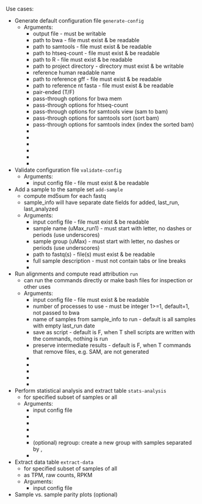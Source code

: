 Use cases:
* Generate default configuration file `generate-config`
    * Arguments:
        * output file - must be writable
        * path to bwa - file must exist & be readable
        * path to samtools - file must exist & be readable
        * path to htseq-count - file must exist & be readable
        * path to R - file must exist & be readable
        * path to project directory - directory must exist & be writable
        * reference human readable name
        * path to reference gff - file must exist & be readable
        * path to reference nt fasta - file must exist & be readable
        * pair-ended (T/F)
        * pass-through options for bwa mem
        * pass-through options for htseq-count
        * pass-through options for samtools view (sam to bam)
        * pass-through options for samtools sort (sort bam)
        * pass-through options for samtools index (index the sorted bam)
        *
        *
        *
        *
        *
        *
* Validate configuration file `validate-config`
    * Arguments:
        * input config file - file must exist & be readable
* Add a sample to the sample set `add-sample`
    * compute md5sum for each fastq
    * sample_info will have separate date fields for added, last_run, last_analyzed
    * Arguments:
        * input config file - file must exist & be readable
        * sample name (uMax_run1) - must start with letter, no dashes or periods (use underscores)
        * sample group (uMax) - must start with letter, no dashes or periods (use underscores)
        * path to fastq(s) - file(s) must exist & be readable
        * full sample description - must not contain tabs or line breaks
        *
* Run alignments and compute read attribution `run`
    * can run the commands directly or make bash files for inspection or other uses
    * Arguments:
        * input config file - file must exist & be readable
        * number of processes to use - must be integer 1>=1, default=1, not passed to bwa
        * name of samples from sample_info to run - default is all samples with empty last_run date
        * save as script - default is F, when T shell scripts are written with the commands, nothing is run
        * preserve intermediate results - default is F, when T commands that remove files, e.g. SAM, are not generated
        *
        *
        *
        *
        *
* Perform statistical analysis and extract table `stats-analysis`
    * for specified subset of samples or all
    * Arguments:
        * input config file
        *
        *
        *
        *
        * (optional) regroup: create a new group with samples separated by ,
        *
* Extract data table `extract-data`
    * for specified subset of samples of all
	* as TPM, raw counts, RPKM
    * Arguments:
        * input config file
* Sample vs. sample parity plots (optional)
